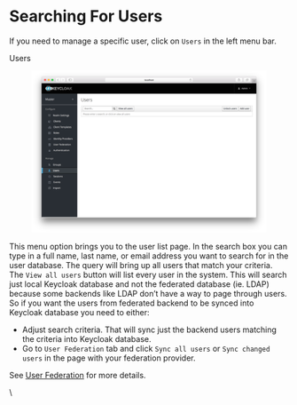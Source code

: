 # Searching For Users

If you need to manage a specific user, click on `Users` in the left menu bar.

Users

<figure><img src="../../.gitbook/assets/image (7).png" alt=""><figcaption></figcaption></figure>

This menu option brings you to the user list page. In the search box you can type in a full name, last name, or email address you want to search for in the user database. The query will bring up all users that match your criteria. The `View all users` button will list every user in the system. This will search just local Keycloak database and not the federated database (ie. LDAP) because some backends like LDAP don’t have a way to page through users. So if you want the users from federated backend to be synced into Keycloak database you need to either:

* Adjust search criteria. That will sync just the backend users matching the criteria into Keycloak database.
* Go to `User Federation` tab and click `Sync all users` or `Sync changed users` in the page with your federation provider.

See [User Federation](https://wjw465150.gitbooks.io/keycloak-documentation/content/server\_admin/topics/user-federation.html#\_user-storage-federation) for more details.

\
